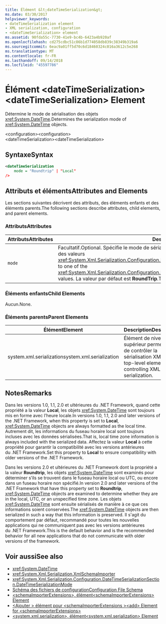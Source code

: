 ```yaml
---
title: Élément &lt;dateTimeSerialization&gt;
ms.date: 03/30/2017
helpviewer_keywords:
- dateTimeSerialization element
- XML serialization, configuration
- <dateTimeSerialization> element
ms.assetid: 90fda55c-7730-41e9-bc4b-6423a4b920af
ms.openlocfilehash: cd275cdbc51c86b1d774058db839c38349b319a6
ms.sourcegitcommit: 6eac9a01ff5d70c6d18460324c016a3612c5e268
ms.translationtype: MT
ms.contentlocale: fr-FR
ms.lasthandoff: 09/14/2018
ms.locfileid: "45597786"
---
```

# <a name="ltdatetimeserializationgt-element"></a><span data-ttu-id="6a4a2-102">Élément &lt;dateTimeSerialization&gt;</span><span class="sxs-lookup"><span data-stu-id="6a4a2-102">&lt;dateTimeSerialization&gt; Element</span></span>
<span data-ttu-id="6a4a2-103">Détermine le mode de sérialisation des objets <xref:System.DateTime>.</span><span class="sxs-lookup"><span data-stu-id="6a4a2-103">Determines the serialization mode of <xref:System.DateTime> objects.</span></span>  
  
 <span data-ttu-id="6a4a2-104">\<configuration></span><span class="sxs-lookup"><span data-stu-id="6a4a2-104">\<configuration></span></span>  
<span data-ttu-id="6a4a2-105">\<dateTimeSerialization></span><span class="sxs-lookup"><span data-stu-id="6a4a2-105">\<dateTimeSerialization></span></span>  
  
## <a name="syntax"></a><span data-ttu-id="6a4a2-106">Syntaxe</span><span class="sxs-lookup"><span data-stu-id="6a4a2-106">Syntax</span></span>  
  
```xml  
<dateTimeSerialization  
    mode = "Roundtrip" | "Local"  
/>  
```  
  
## <a name="attributes-and-elements"></a><span data-ttu-id="6a4a2-107">Attributs et éléments</span><span class="sxs-lookup"><span data-stu-id="6a4a2-107">Attributes and Elements</span></span>  
 <span data-ttu-id="6a4a2-108">Les sections suivantes décrivent des attributs, des éléments enfants et des éléments parents.</span><span class="sxs-lookup"><span data-stu-id="6a4a2-108">The following sections describe attributes, child elements, and parent elements.</span></span>  
  
### <a name="attributes"></a><span data-ttu-id="6a4a2-109">Attributs</span><span class="sxs-lookup"><span data-stu-id="6a4a2-109">Attributes</span></span>  
  
|<span data-ttu-id="6a4a2-110">Attributs</span><span class="sxs-lookup"><span data-stu-id="6a4a2-110">Attributes</span></span>|<span data-ttu-id="6a4a2-111">Description</span><span class="sxs-lookup"><span data-stu-id="6a4a2-111">Description</span></span>|  
|----------------|-----------------|  
|`mode`|<span data-ttu-id="6a4a2-112">Facultatif.</span><span class="sxs-lookup"><span data-stu-id="6a4a2-112">Optional.</span></span> <span data-ttu-id="6a4a2-113">Spécifie le mode de sérialisation.</span><span class="sxs-lookup"><span data-stu-id="6a4a2-113">Specifies the serialization mode.</span></span> <span data-ttu-id="6a4a2-114">Affectez-le à l'une des valeurs <xref:System.Xml.Serialization.Configuration.DateTimeSerializationSection.DateTimeSerializationMode>.</span><span class="sxs-lookup"><span data-stu-id="6a4a2-114">Set to one of the <xref:System.Xml.Serialization.Configuration.DateTimeSerializationSection.DateTimeSerializationMode> values.</span></span> <span data-ttu-id="6a4a2-115">La valeur par défaut est **RoundTrip**.</span><span class="sxs-lookup"><span data-stu-id="6a4a2-115">The default is **RoundTrip**.</span></span>|  
  
### <a name="child-elements"></a><span data-ttu-id="6a4a2-116">Éléments enfants</span><span class="sxs-lookup"><span data-stu-id="6a4a2-116">Child Elements</span></span>  
 <span data-ttu-id="6a4a2-117">Aucun.</span><span class="sxs-lookup"><span data-stu-id="6a4a2-117">None.</span></span>  
  
### <a name="parent-elements"></a><span data-ttu-id="6a4a2-118">Éléments parents</span><span class="sxs-lookup"><span data-stu-id="6a4a2-118">Parent Elements</span></span>  
  
|<span data-ttu-id="6a4a2-119">Élément</span><span class="sxs-lookup"><span data-stu-id="6a4a2-119">Element</span></span>|<span data-ttu-id="6a4a2-120">Description</span><span class="sxs-lookup"><span data-stu-id="6a4a2-120">Description</span></span>|  
|-------------|-----------------|  
|<span data-ttu-id="6a4a2-121">system.xml.serialization</span><span class="sxs-lookup"><span data-stu-id="6a4a2-121">system.xml.serialization</span></span>|<span data-ttu-id="6a4a2-122">Élément de niveau supérieur permettant de contrôler la sérialisation XML.</span><span class="sxs-lookup"><span data-stu-id="6a4a2-122">The top-level element for controlling XML serialization.</span></span>|  
  
## <a name="remarks"></a><span data-ttu-id="6a4a2-123">Notes</span><span class="sxs-lookup"><span data-stu-id="6a4a2-123">Remarks</span></span>  
 <span data-ttu-id="6a4a2-124">Dans les versions 1.0, 1.1, 2.0 et ultérieures du .NET Framework, quand cette propriété a la valeur **Local**, les objets <xref:System.DateTime> sont toujours mis en forme avec l’heure locale.</span><span class="sxs-lookup"><span data-stu-id="6a4a2-124">In versions 1.0, 1.1, 2.0 and later versions of the .NET Framework, when this property is set to **Local**, <xref:System.DateTime> objects are always formatted as the local time.</span></span> <span data-ttu-id="6a4a2-125">Autrement dit, les informations du fuseau horaire local sont toujours incluses avec les données sérialisées.</span><span class="sxs-lookup"><span data-stu-id="6a4a2-125">That is, local time zone information is always included with the serialized data.</span></span> <span data-ttu-id="6a4a2-126">Affectez la valeur **Local** à cette propriété pour garantir la compatibilité avec les versions antérieures du .NET Framework.</span><span class="sxs-lookup"><span data-stu-id="6a4a2-126">Set this property to **Local** to ensure compatibility with older versions of the .NET Framework.</span></span>  
  
 <span data-ttu-id="6a4a2-127">Dans les versions 2.0 et ultérieures du .NET Framework dont la propriété a la valeur **Roundtrip**, les objets <xref:System.DateTime> sont examinés pour déterminer s’ils se trouvent dans le fuseau horaire local ou UTC, ou encore dans un fuseau horaire non spécifié.</span><span class="sxs-lookup"><span data-stu-id="6a4a2-127">In version 2.0 and later versions of the .NET Framework that have this property set to **Roundtrip**, <xref:System.DateTime> objects are examined to determine whether they are in the local, UTC, or an unspecified time zone.</span></span> <span data-ttu-id="6a4a2-128">Les objets <xref:System.DateTime> sont ensuite sérialisés de manière à ce que ces informations soient conservées.</span><span class="sxs-lookup"><span data-stu-id="6a4a2-128">The <xref:System.DateTime> objects are then serialized in such a way that this information is preserved.</span></span> <span data-ttu-id="6a4a2-129">Il s'agit du comportement par défaut, recommandé pour toutes les nouvelles applications qui ne communiquent pas avec les versions antérieures du .NET Framework.</span><span class="sxs-lookup"><span data-stu-id="6a4a2-129">This is the default behavior and is the recommended behavior for all new applications that do not communicate with older versions of the framework.</span></span>  
  
## <a name="see-also"></a><span data-ttu-id="6a4a2-130">Voir aussi</span><span class="sxs-lookup"><span data-stu-id="6a4a2-130">See also</span></span>

- <xref:System.DateTime>  
- <xref:System.Xml.Serialization.XmlSchemaImporter>  
- <xref:System.Xml.Serialization.Configuration.DateTimeSerializationSection.DateTimeSerializationMode>  
- [<span data-ttu-id="6a4a2-131">Schéma des fichiers de configuration</span><span class="sxs-lookup"><span data-stu-id="6a4a2-131">Configuration File Schema</span></span>](../../../docs/framework/configure-apps/file-schema/index.md)  
- [<span data-ttu-id="6a4a2-132">\<schemaImporterExtensions>, élément</span><span class="sxs-lookup"><span data-stu-id="6a4a2-132">\<schemaImporterExtensions> Element</span></span>](../../../docs/standard/serialization/schemaimporterextensions-element.md)  
- [<span data-ttu-id="6a4a2-133">\<Ajouter > élément pour \<schemaImporterExtensions ></span><span class="sxs-lookup"><span data-stu-id="6a4a2-133">\<add> Element for \<schemaImporterExtensions></span></span>](../../../docs/standard/serialization/add-element-for-schemaimporterextensions.md)  
- [<span data-ttu-id="6a4a2-134">\<system.xml.serialization>, élément</span><span class="sxs-lookup"><span data-stu-id="6a4a2-134">\<system.xml.serialization> Element</span></span>](../../../docs/standard/serialization/system-xml-serialization-element.md)
